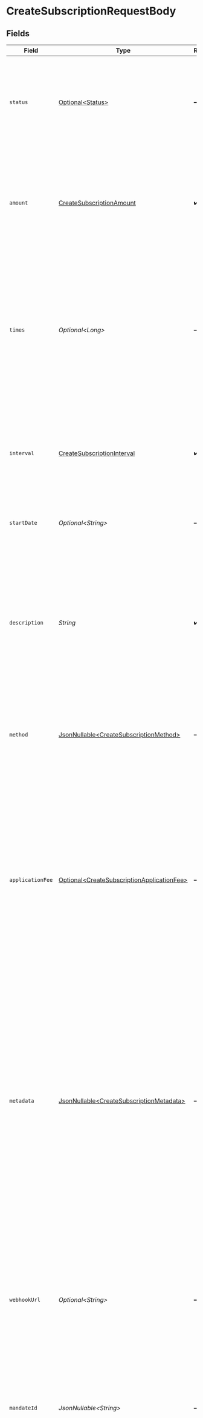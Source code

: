 # CreateSubscriptionRequestBody


## Fields

| Field                                                                                                                                                                                                                                                                                                                                                    | Type                                                                                                                                                                                                                                                                                                                                                     | Required                                                                                                                                                                                                                                                                                                                                                 | Description                                                                                                                                                                                                                                                                                                                                              | Example                                                                                                                                                                                                                                                                                                                                                  |
| -------------------------------------------------------------------------------------------------------------------------------------------------------------------------------------------------------------------------------------------------------------------------------------------------------------------------------------------------------- | -------------------------------------------------------------------------------------------------------------------------------------------------------------------------------------------------------------------------------------------------------------------------------------------------------------------------------------------------------- | -------------------------------------------------------------------------------------------------------------------------------------------------------------------------------------------------------------------------------------------------------------------------------------------------------------------------------------------------------- | -------------------------------------------------------------------------------------------------------------------------------------------------------------------------------------------------------------------------------------------------------------------------------------------------------------------------------------------------------- | -------------------------------------------------------------------------------------------------------------------------------------------------------------------------------------------------------------------------------------------------------------------------------------------------------------------------------------------------------- |
| `status`                                                                                                                                                                                                                                                                                                                                                 | [Optional\<Status>](../../models/operations/Status.md)                                                                                                                                                                                                                                                                                                   | :heavy_minus_sign:                                                                                                                                                                                                                                                                                                                                       | The subscription's current status is directly related to the status of the underlying customer or mandate that is<br/>enabling the subscription.                                                                                                                                                                                                         |                                                                                                                                                                                                                                                                                                                                                          |
| `amount`                                                                                                                                                                                                                                                                                                                                                 | [CreateSubscriptionAmount](../../models/operations/CreateSubscriptionAmount.md)                                                                                                                                                                                                                                                                          | :heavy_check_mark:                                                                                                                                                                                                                                                                                                                                       | The amount for each individual payment that is charged with this subscription. For example, for a monthly<br/>subscription of €10, the subscription amount should be set to €10.                                                                                                                                                                         |                                                                                                                                                                                                                                                                                                                                                          |
| `times`                                                                                                                                                                                                                                                                                                                                                  | *Optional\<Long>*                                                                                                                                                                                                                                                                                                                                        | :heavy_minus_sign:                                                                                                                                                                                                                                                                                                                                       | Total number of payments for the subscription. Once this number of payments is reached, the subscription is<br/>considered completed.<br/><br/>Test mode subscriptions will get canceled automatically after 10 payments.                                                                                                                                |                                                                                                                                                                                                                                                                                                                                                          |
| `interval`                                                                                                                                                                                                                                                                                                                                               | [CreateSubscriptionInterval](../../models/operations/CreateSubscriptionInterval.md)                                                                                                                                                                                                                                                                      | :heavy_check_mark:                                                                                                                                                                                                                                                                                                                                       | Interval to wait between payments, for example `1 month` or `14 days`.<br/><br/>The maximum interval is one year (`12 months`, `52 weeks`, or `365 days`).                                                                                                                                                                                               |                                                                                                                                                                                                                                                                                                                                                          |
| `startDate`                                                                                                                                                                                                                                                                                                                                              | *Optional\<String>*                                                                                                                                                                                                                                                                                                                                      | :heavy_minus_sign:                                                                                                                                                                                                                                                                                                                                       | The start date of the subscription in `YYYY-MM-DD` format.                                                                                                                                                                                                                                                                                               |                                                                                                                                                                                                                                                                                                                                                          |
| `description`                                                                                                                                                                                                                                                                                                                                            | *String*                                                                                                                                                                                                                                                                                                                                                 | :heavy_check_mark:                                                                                                                                                                                                                                                                                                                                       | The subscription's description will be used as the description of the resulting individual payments and so showing<br/>up on the bank statement of the consumer.<br/><br/>**Please note:** the description needs to be unique for the Customer in case it has multiple active subscriptions.                                                             |                                                                                                                                                                                                                                                                                                                                                          |
| `method`                                                                                                                                                                                                                                                                                                                                                 | [JsonNullable\<CreateSubscriptionMethod>](../../models/operations/CreateSubscriptionMethod.md)                                                                                                                                                                                                                                                           | :heavy_minus_sign:                                                                                                                                                                                                                                                                                                                                       | The payment method used for this subscription. If omitted, any of the customer's valid mandates may be used.                                                                                                                                                                                                                                             |                                                                                                                                                                                                                                                                                                                                                          |
| `applicationFee`                                                                                                                                                                                                                                                                                                                                         | [Optional\<CreateSubscriptionApplicationFee>](../../models/operations/CreateSubscriptionApplicationFee.md)                                                                                                                                                                                                                                               | :heavy_minus_sign:                                                                                                                                                                                                                                                                                                                                       | With Mollie Connect you can charge fees on payments that your app is processing on behalf of other Mollie<br/>merchants.<br/><br/>Setting an application fee on the subscription will ensure this fee is charged on each individual payment.<br/><br/>Refer to the `applicationFee` parameter on the [Get payment endpoint](get-payment) documentation for more<br/>information. |                                                                                                                                                                                                                                                                                                                                                          |
| `metadata`                                                                                                                                                                                                                                                                                                                                               | [JsonNullable\<CreateSubscriptionMetadata>](../../models/operations/CreateSubscriptionMetadata.md)                                                                                                                                                                                                                                                       | :heavy_minus_sign:                                                                                                                                                                                                                                                                                                                                       | Provide any data you like, for example a string or a JSON object. We will save the data alongside the entity.<br/>Whenever you fetch the entity with our API, we will also include the metadata. You can use up to approximately<br/>1kB.<br/><br/>Any metadata added to the subscription will be automatically forwarded to the payments generated for it. |                                                                                                                                                                                                                                                                                                                                                          |
| `webhookUrl`                                                                                                                                                                                                                                                                                                                                             | *Optional\<String>*                                                                                                                                                                                                                                                                                                                                      | :heavy_minus_sign:                                                                                                                                                                                                                                                                                                                                       | We will call this URL for any payment status changes of payments resulting from this subscription.<br/><br/>This webhook will receive **all** events for the subscription's payments. This may include payment failures as<br/>well. Be sure to verify the payment's subscription ID and its status.                                                     |                                                                                                                                                                                                                                                                                                                                                          |
| `mandateId`                                                                                                                                                                                                                                                                                                                                              | *JsonNullable\<String>*                                                                                                                                                                                                                                                                                                                                  | :heavy_minus_sign:                                                                                                                                                                                                                                                                                                                                       | The mandate used for this subscription, if any.                                                                                                                                                                                                                                                                                                          |                                                                                                                                                                                                                                                                                                                                                          |
| `profileId`                                                                                                                                                                                                                                                                                                                                              | *JsonNullable\<String>*                                                                                                                                                                                                                                                                                                                                  | :heavy_minus_sign:                                                                                                                                                                                                                                                                                                                                       | The identifier referring to the [profile](get-profile) this entity belongs to.<br/><br/>Most API credentials are linked to a single profile. In these cases the `profileId` can be omitted in the creation<br/>request. For organization-level credentials such as OAuth access tokens however, the `profileId` parameter is<br/>required.               | pfl_QkEhN94Ba                                                                                                                                                                                                                                                                                                                                            |
| `testmode`                                                                                                                                                                                                                                                                                                                                               | *JsonNullable\<Boolean>*                                                                                                                                                                                                                                                                                                                                 | :heavy_minus_sign:                                                                                                                                                                                                                                                                                                                                       | Whether to create the entity in test mode or live mode.<br/><br/>Most API credentials are specifically created for either live mode or test mode, in which case this parameter can be<br/>omitted. For organization-level credentials such as OAuth access tokens, you can enable test mode by setting<br/>`testmode` to `true`.                         |                                                                                                                                                                                                                                                                                                                                                          |
